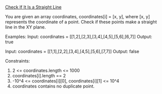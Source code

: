 [Check If It Is a Straight Line](https://leetcode.com/problems/check-if-it-is-a-straight-line/)

You are given an array coordinates, coordinates[i] = [x, y], where [x, y] represents the coordinate of a point. Check if these points make a straight line in the XY plane.

Examples:
Input: coordinates = [[1,2],[2,3],[3,4],[4,5],[5,6],[6,7]]
Output: true

Input: coordinates = [[1,1],[2,2],[3,4],[4,5],[5,6],[7,7]]
Output: false


Constraints:

1. 2 <= coordinates.length <= 1000
2. coordinates[i].length == 2
3. -10^4 <= coordinates[i][0], coordinates[i][1] <= 10^4
4. coordinates contains no duplicate point.


